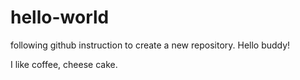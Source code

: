 # hello-world
following github instruction to create a new repository.
Hello buddy!

I like coffee, cheese cake. 
